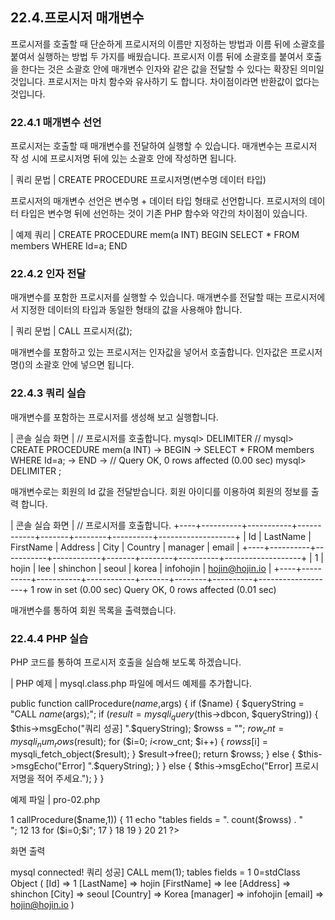 
## 22.4.프로시저 매개변수 
프로시저를 호출할 때 단순하게 프로시저의 이름만 지정하는 방법과 이름 뒤에 소괄호를 붙여서 실행하는 방법 두 가지를 배웠습니다. 
프로시저 이름 뒤에 소괄호를 붙여서 호출을 한다는 것은 소괄호 안에 매개변수 인자와 같은 값을 전달할 수 있다는 확장된 의미일 것입니다. 프로시저는 마치 함수와 유사하기 도 합니다. 차이점이라면 반환값이 없다는 것입니다. 

### 22.4.1 매개변수 선언 
프로시저는 호출할 때 매개변수를 전달하여 실행할 수 있습니다. 매개변수는 프로시저 작 
성 시에 프로시저명 뒤에 있는 소괄호 안에 작성하면 됩니다. 

| 쿼리 문법 | 
CREATE PROCEDURE 프로시저명(변수명 데이터 타입) 

프로시저의 매개변수 선언은 변수명 + 데이터 타입 형태로 선언합니다. 프로시저의 데이터 타입은 변수명 뒤에 선언하는 것이 기존 PHP 함수와 약간의 차이점이 있습니다. 

| 예제 쿼리 | 
CREATE PROCEDURE mem(a INT) 
BEGIN 
SELECT * FROM members WHERE Id=a; 
END 

### 22.4.2 인자 전달 
매개변수를 포함한 프로시저를 실행할 수 있습니다. 매개변수를 전달할 때는 프로시저에 서 지정한 데이터의 타입과 동일한 형태의 값을 사용해야 합니다. 

| 쿼리 문법 | 
CALL 프로시저(값); 

매개변수를 포함하고 있는 프로시저는 인자값을 넣어서 호출합니다. 인자값은 프로시저 명()의 소괄호 안에 넣으면 됩니다. 

### 22.4.3 쿼리 실습 
매개변수를 포함하는 프로시저를 생성해 보고 실행합니다. 

| 콘솔 실습 화면 | 
// 프로시저를 호출합니다. 
mysql> DELIMITER // 
mysql> CREATE PROCEDURE mem(a INT) -> BEGIN -> SELECT * FROM members WHERE Id=a; -> END -> // 
Query OK, 0 rows affected (0.00 sec) mysql> DELIMITER ; 

매개변수로는 회원의 Id 값을 전달받습니다. 회원 아이디를 이용하여 회원의 정보를 출력 
합니다. 

| 콘솔 실습 화면 | 
// 프로시저를 호출합니다. 
+----+----------+-----------+------------+-------+--------+----------+-------------------+ | Id | LastName | FirstName | Address  | City | Country | manager  | email | +----+----------+-----------+------------+-------+--------+----------+-------------------+ | 1 | hojin | lee | shinchon | seoul | korea | infohojin | hojin@hojin.io | +----+----------+-----------+------------+-------+--------+----------+-------------------+ 1 row in set (0.00 sec) Query OK, 0 rows affected (0.01 sec) 

매개변수를 통하여 회원 목록을 출력했습니다. 

### 22.4.4 PHP 실습 
PHP 코드를 통하여 프로시저 호출을 실습해 보도록 하겠습니다. 

| PHP 예제 | 
mysql.class.php 파일에 메서드 예제를 추가합니다. 

public function callProcedure($name,$args) 
{ if ($name) { $queryString = "CALL $name($args);"; 
if ($result = mysqli_query($this->dbcon, $queryString)) { $this->msgEcho("쿼리 성공] ".$queryString); $rowss = ""; $row_cnt = mysqli_num_rows($result); for ($i=0; $i<$row_cnt; $i++) { 
$rowss[$i] = mysqli_fetch_object($result); } 
$result->free(); return $rowss; } else { $this->msgEcho("Error] ".$queryString); } 
} else { $this->msgEcho("Error] 프로시저명을 적어 주세요."); } 
} 

예제 파일 | pro-02.php 

1 <?php 2 3 include "dbinfo.php"; 4 include "mysql.class.php"; 5 6 // ++ Mysqli DB 연결. 7 $db = new JinyMysql(); 8 9 $name = "mem"; 10 if ($rowss = $db->callProcedure($name,1)) { 11 echo "tables fields = ". count($rowss) . "<br>"; 12 
13 for ($i=0;$i<count($rowss);$i++) { 14 echo $i."="; 15 print_r($rowss[$i]); 16 echo "<br>"; 
17 } 18 
19 } 20 21 ?> 


화면 출력 

mysql connected! 쿼리 성공] CALL mem(1); tables fields = 1 0=stdClass Object ( [Id] => 1 [LastName] => hojin [FirstName] => lee [Address] => shinchon [City] => seoul [Country] => Korea [manager] => infohojin [email] => hojin@hojin.io ) 

